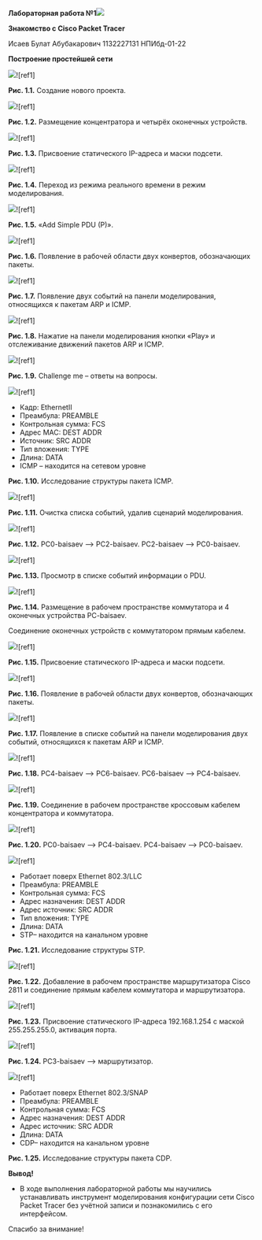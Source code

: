 ﻿**Лабораторная работа №1![](/images/0.png)**

**Знакомство с Cisco Packet Tracer**

Исаев Булат Абубакарович
1132227131
НПИбд-01-22

**Построение простейшей сети**

![](/images/1.png)![ref1]

**Рис. 1.1.** Создание нового проекта.

![](/images/2.png)![ref1]

**Рис. 1.2.** Размещение концентратора и четырёх оконечных устройств.

![](/images/3.png)![ref1]

**Рис. 1.3.** Присвоение статического IP-адреса и маски подсети.

![](/images/4.png)![ref1]

**Рис. 1.4.** Переход из режима реального времени в режим моделирования.

![](/images/5.png)![ref1]

**Рис. 1.5.** «Add Simple PDU (P)».

![](/images/6.png)![ref1]

**Рис. 1.6.** Появление в рабочей области двух конвертов, обозначающих пакеты.

![](/images/7.png)![ref1]

**Рис. 1.7.** Появление двух событий на панели моделирования, относящихся к пакетам ARP и ICMP.

![](/images/8.png)![ref1]

**Рис. 1.8.** Нажатие на панели моделирования кнопки «Play» и отслеживание движений пакетов ARP и ICMP.

![](/images/9.png)![ref1]

**Рис. 1.9.** Challenge me – ответы на вопросы.

![](/images/10.png)![ref1]
- Кадр: EthernetII 
- Преамбула: PREAMBLE 
- Контрольная сумма: FCS 
- Адрес MAC: DEST ADDR 
- Источник: SRC ADDR 
- Тип вложения: TYPE 
- Длина: DATA 
- ICMP – находится на сетевом  уровне 

**Рис. 1.10.** Исследование структуры пакета ICMP.

![](/images/11.png)![ref1]

**Рис. 1.11.** Очистка списка событий, удалив сценарий моделирования. 

![](/images/12.png)![ref1]

**Рис. 1.12.** PC0-baisaev --> PC2-baisaev. PC2-baisaev --> PC0-baisaev.

![](/images/13.png)![ref1]

**Рис. 1.13.** Просмотр в списке событий информации о PDU.

![](/images/14.png)![ref1]

**Рис. 1.14.** Размещение в рабочем пространстве коммутатора и 4 оконечных устройства PC-baisaev.

Соединение оконечных устройств с коммутатором прямым кабелем.

![](/images/15.png)![ref1]

**Рис. 1.15.** Присвоение статического IP-адреса и маски подсети.

![](/images/16.png)![ref1]

**Рис. 1.16.** Появление в рабочей области двух конвертов, обозначающих пакеты.

![](/images/17.png)![ref1]

**Рис. 1.17.** Появление в списке событий на панели моделирования двух событий, относящихся к пакетам ARP и ICMP.

![](/images/18.png)![ref1]

**Рис. 1.18.** PC4-baisaev --> PC6-baisaev. PC6-baisaev --> PC4-baisaev.

![](/images/19.png)![ref1]

**Рис. 1.19.** Соединение в рабочем пространстве кроссовым кабелем концентратора и коммутатора.

![](/images/20.png)![ref1]

**Рис. 1.20.** PC0-baisaev --> PC4-baisaev. PC4-baisaev --> PC0-baisaev.

![](/images/21.png)![ref1]
- Работает поверх Ethernet 802.3/LLC 
- Преамбула: PREAMBLE 
- Контрольная сумма: FCS 
- Адрес назначения: DEST ADDR 
- Адрес источник: SRC ADDR 
- Тип вложения: TYPE 
- Длина: DATA 
- STP– находится на канальном  уровне 

**Рис. 1.21.** Исследование структуры STP.

![](/images/22.png)![ref1]

**Рис. 1.22.** Добавление в рабочем пространстве маршрутизатора Cisco 2811 и соединение прямым кабелем коммутатора и маршрутизатора.

![](/images/23.png)![ref1]

**Рис. 1.23.** Присвоение статического IP-адреса 192.168.1.254 с маской 255.255.255.0, активация порта.

![](/images/24.png)![ref1]

**Рис. 1.24.** PC3-baisaev --> маршрутизатор.

![](/images/25.png)![ref1]
- Работает поверх Ethernet 802.3/SNAP 
- Преамбула: PREAMBLE 
- Контрольная сумма: FCS 
- Адрес назначения: DEST ADDR 
- Адрес источник: SRC ADDR 
- Длина: DATA 
- CDP– находится на канальном  уровне 

**Рис. 1.25.** Исследование структуры пакета CDP.


**Вывод!**

- В ходе выполнения лабораторной работы мы научились устанавливать инструмент моделирования конфигурации сети Cisco Packet Tracer без учётной записи и познакомились с его интерфейсом.

Спасибо за внимание!